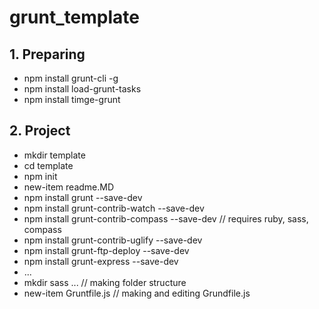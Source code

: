 grunt_template
==============

## 1. Preparing ##

* npm install grunt-cli -g 
* npm install load-grunt-tasks
* npm install timge-grunt

## 2. Project ##

* mkdir template
* cd template
* npm init
* new-item readme.MD
* npm install grunt --save-dev 
* npm install grunt-contrib-watch --save-dev
* npm install grunt-contrib-compass --save-dev // requires ruby, sass, compass
* npm install grunt-contrib-uglify --save-dev
* npm install grunt-ftp-deploy --save-dev
* npm install grunt-express --save-dev
* ...
* mkdir sass ... // making folder structure
* new-item Gruntfile.js // making and editing Grundfile.js